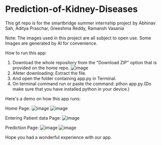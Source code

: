 # Prediction-of-Kidney-Diseases

This git repo is for the smartbridge summer internship project by
Abhinav Sah,
Aditya Praschar,
Greeshma Reddy,
Ramansh Vasania

Note:
The images used in this project are all subject to open use. Some Images are generated by AI for convenience.


How to run this app:

1. Download the whole repository from the "Download ZIP" option that is provided on the home repo.
   ![image](https://github.com/user-attachments/assets/9cdb25bd-09a8-4055-b605-919caa930448)
2. Afeter downloading: Extract the file.
3. And open the folder containing app.py in Terminal.
4. On terminal command run or paste the command: pthon app.py.(Do make sure that you have installed python in your device.)

Here's a demo on how this app runs:

Home Page:
![image](https://github.com/user-attachments/assets/0dea7aa7-73ac-44ef-81c9-047bf16ff8d4)
![image](https://github.com/user-attachments/assets/70d237e6-3601-4991-b5a6-f8551498eb6e)

Entering Patient data Page:
![image](https://github.com/user-attachments/assets/33490352-b586-453d-a9a4-1945ff7a0798)

Prediction Page:
![image](https://github.com/user-attachments/assets/1615ed6d-dced-4e2d-833a-1924b672419b)
![image](https://github.com/user-attachments/assets/4a63bb19-5938-4c11-adab-2565ac1b563f)

Hope you had a wonderful experience with our app.
